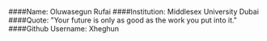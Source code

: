 ####Name: Oluwasegun Rufai
####Institution: Middlesex University Dubai
####Quote: "Your future is only as good as the work you put into it."
####Github Username: Xheghun 